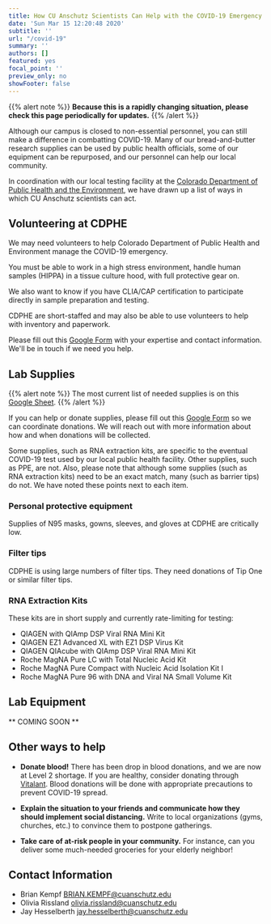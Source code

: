 ```yaml
---
title: How CU Anschutz Scientists Can Help with the COVID-19 Emergency
date: 'Sun Mar 15 12:20:48 2020'
subtitle: ''
url: "/covid-19"
summary: ''
authors: []
featured: yes
focal_point: ''
preview_only: no
showFooter: false
---
```


{{% alert note %}}
**Because this is a rapidly changing situation, please check this page periodically for updates.**
{{% /alert %}}

Although our campus is closed to non-essential personnel, you can still make a difference in combatting COVID-19. Many of our bread-and-butter research supplies can be used by public health officials, some of our equipment can be repurposed, and our personnel can help our local community.

In coordination with our local testing facility at the [Colorado Department of Public Health and the Environment](https://www.colorado.gov/cdphe), we have drawn up a list of ways in which CU Anschutz scientists can act. 

## Volunteering at CDPHE

We may need volunteers to help Colorado Department of Public Health and Environment manage the COVID-19 emergency. 

You must be able to work in a high stress environment, handle human samples (HIPPA) in a tissue culture hood, with full protective gear on.

We also want to know if you have CLIA/CAP certification to participate directly in sample preparation and testing.

CDPHE are short-staffed and may also be able to use volunteers to help with inventory and paperwork.

Please fill out this [Google Form](https://forms.gle/kJLZNnPznXLq7SM76) with your expertise and contact information. We'll be in touch if we need you help.

## Lab Supplies

{{% alert note %}}
The most current list of needed supplies is on this [Google Sheet](https://docs.google.com/spreadsheets/d/1kHaE2AnRYQj_91f5Lwq891R44S9v79KMXDu-G_VkP9M/edit#gid=161763722).
{{% /alert %}}

If you can help or donate supplies, please fill out this [Google Form](https://forms.gle/UBLnYPnci1JKQP7X8) so we can coordinate donations. We will reach out with more information about how and when donations will be collected.

Some supplies, such as RNA extraction kits, are specific to the eventual COVID-19 test used by our local public health facility. Other supplies, such as PPE, are not. Also, please note that although some supplies (such as RNA extraction kits) need to be an exact match, many (such as barrier tips) do not. We have noted these points next to each item. 

### Personal protective equipment

Supplies of N95 masks, gowns, sleeves, and gloves at CDPHE are critically low.

### Filter tips

CDPHE is using large numbers of filter tips. They need donations of Tip One or similar filter tips.

### RNA Extraction Kits

These kits are in short supply and currently rate-limiting for testing:

- QIAGEN with QIAmp DSP Viral RNA Mini Kit
- QIAGEN EZ1 Advanced XL with EZ1 DSP Virus Kit
- QIAGEN QIAcube with QIAmp DSP Viral RNA Mini Kit
- Roche MagNA Pure LC with Total Nucleic Acid Kit
- Roche MagNA Pure Compact with Nucleic Acid Isolation Kit I
- Roche MagNA Pure 96 with DNA and Viral NA Small Volume Kit

## Lab Equipment 

** COMING SOON **

## Other ways to help

-	**Donate blood!** There has been drop in blood donations, and we are now at Level 2 shortage. If you are healthy, consider donating through [Vitalant](https://vitalant.org). Blood donations will be done with appropriate precautions to prevent COVID-19 spread.

-	**Explain the situation to your friends and communicate how they should implement social distancing.** Write to local organizations (gyms, churches, etc.) to convince them to postpone gatherings. 

-	**Take care of at-risk people in your community.** For instance, can you deliver some much-needed groceries for your elderly neighbor!

## Contact Information

- Brian Kempf <BRIAN.KEMPF@cuanschutz.edu>
- Olivia Rissland <olivia.rissland@cuanschutz.edu>
- Jay Hesselberth <jay.hesselberth@cuanschutz.edu>
